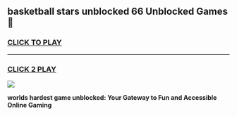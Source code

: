 
## basketball stars unblocked 66 Unblocked Games👋
<h3>
<a href="https://premium.freeplayer.one?title=basketball_stars_unblocked_66&ref=16F">CLICK TO PLAY</a></h3>
<hr>

<h3>
<a href="https://premium.freeplayer.one?title=basketball_stars_unblocked_66&ref=16F">CLICK 2 PLAY</a>
  
</h3>

<a href="https://premium.freeplayer.one?title=basketball_stars_unblocked_66&ref=16F/"><img src="https://clearcache.store/games.png"></a>


**worlds hardest game unblocked: Your Gateway to Fun and Accessible Online Gaming**
